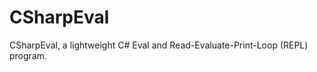 CSharpEval
==========

CSharpEval, a lightweight C# Eval and Read-Evaluate-Print-Loop (REPL) program.
